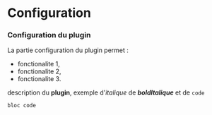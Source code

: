 # Configuration

### Configuration du plugin

La partie configuration du plugin permet :

* fonctionalite 1,
* fonctionalite 2,
* fonctionalite 3.

description du **plugin**, exemple d'_italique_ de **_boldItalique_** et de `code`
```
bloc code

```
